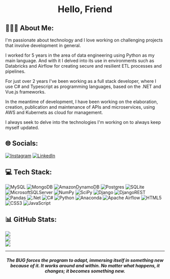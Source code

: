 # <p style="text-align: center;">Hello, Friend</p>

## 👨🏻‍💻 About Me:
I'm passionate about technology and I love working on challenging projects that involve development in general.

I worked for 5 years in the area of ​​data engineering using Python as my main language. And with it I delved into its use in environments such as Databricks and Airflow for creating secure and resilient ETL processes and pipelines.

For just over 2 years I've been working as a full stack developer, where I use C# and Typescript as programming languages, based on the .NET and Vue.js frameworks.

In the meantime of development, I have been working on the elaboration, creation, publication and maintenance of APIs and microservices, using AWS and Kubernets as cloud for management.

I always seek to delve into the technologies I'm working on to always keep myself updated.


## 🌐 Socials:
[![Instagram](https://img.shields.io/badge/Instagram-%23E4405F.svg?logo=Instagram&logoColor=white)](https://instagram.com/rderoncio) [![LinkedIn](https://img.shields.io/badge/LinkedIn-%230077B5.svg?logo=linkedin&logoColor=white)](https://linkedin.com/in/rafael-deroncio-519b7a236)


## 💻 Tech Stack:
![MySQL](https://img.shields.io/badge/mysql-%2300f.svg?style=for-the-badge&logo=mysql&logoColor=white) ![MongoDB](https://img.shields.io/badge/MongoDB-%234ea94b.svg?style=for-the-badge&logo=mongodb&logoColor=white) ![AmazonDynamoDB](https://img.shields.io/badge/Amazon%20DynamoDB-4053D6?style=for-the-badge&logo=Amazon%20DynamoDB&logoColor=white) ![Postgres](https://img.shields.io/badge/postgres-%23316192.svg?style=for-the-badge&logo=postgresql&logoColor=white) ![SQLite](https://img.shields.io/badge/sqlite-%2307405e.svg?style=for-the-badge&logo=sqlite&logoColor=white) ![MicrosoftSQLServer](https://img.shields.io/badge/Microsoft%20SQL%20Sever-CC2927?style=for-the-badge&logo=microsoft%20sql%20server&logoColor=white) ![NumPy](https://img.shields.io/badge/numpy-%23013243.svg?style=for-the-badge&logo=numpy&logoColor=white) ![SciPy](https://img.shields.io/badge/SciPy-%230C55A5.svg?style=for-the-badge&logo=scipy&logoColor=%white) ![Django](https://img.shields.io/badge/django-%23092E20.svg?style=for-the-badge&logo=django&logoColor=white) ![DjangoREST](https://img.shields.io/badge/DJANGO-REST-ff1709?style=for-the-badge&logo=django&logoColor=white&color=ff1709&labelColor=gray) ![Pandas](https://img.shields.io/badge/pandas-%23150458.svg?style=for-the-badge&logo=pandas&logoColor=white) ![.Net](https://img.shields.io/badge/.NET-5C2D91?style=for-the-badge&logo=.net&logoColor=white) ![C#](https://img.shields.io/badge/c%23-%23239120.svg?style=for-the-badge&logo=c-sharp&logoColor=white) ![Python](https://img.shields.io/badge/python-3670A0?style=for-the-badge&logo=python&logoColor=ffdd54) ![Anaconda](https://img.shields.io/badge/Anaconda-%2344A833.svg?style=for-the-badge&logo=anaconda&logoColor=white) ![Apache Airflow](https://img.shields.io/badge/Apache%20Airflow-017CEE?style=for-the-badge&logo=Apache%20Airflow&logoColor=white) ![HTML5](https://img.shields.io/badge/html5-%23E34F26.svg?style=for-the-badge&logo=html5&logoColor=white) ![CSS3](https://img.shields.io/badge/css3-%231572B6.svg?style=for-the-badge&logo=css3&logoColor=white) ![JavaScript](https://img.shields.io/badge/javascript-%23323330.svg?style=for-the-badge&logo=javascript&logoColor=%23F7DF1E)


## 📊 GitHub Stats:
![](https://github-readme-stats.vercel.app/api?username=rderoncio&theme=dark&hide_border=false&include_all_commits=true&count_private=true)<br/>
![](https://github-readme-streak-stats.herokuapp.com/?user=rderoncio&theme=dark&hide_border=false)<br/>
![](https://github-readme-stats.vercel.app/api/top-langs/?username=rderoncio&theme=dark&hide_border=false&include_all_commits=true&count_private=true&layout=compact)

---

#### ***<p style="text-align: center;">The BUG forces the program to adapt, immersing itself in something new because of it. It works around and within. No matter what happens, it changes; it becomes something new.</p>***
